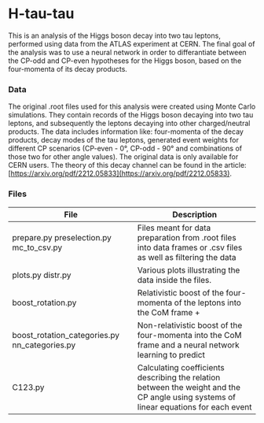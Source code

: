 # H-tau-tau

This is an analysis of the Higgs boson decay into two tau leptons, performed using data from the ATLAS experiment at CERN. The final goal of the analysis was
to use a neural network in order to differantiate between the CP-odd and CP-even hypotheses for the Higgs boson, based on the four-momenta of its decay products.

### Data

The original .root files used for this analysis were created using Monte Carlo simulations. They contain records of the Higgs boson decaying into two tau leptons, and 
subsequently the leptons decaying into other charged/neutral products. The data includes information like: four-momenta of the decay products, decay modes of the tau leptons,
generated event weights for different CP scenarios (CP-even - 0&deg;, CP-odd - 90&deg; and combinations of those two for other angle values). The original data is only available for CERN users. The theory of this decay channel can be found in the article: [https://arxiv.org/pdf/2212.05833](https://arxiv.org/pdf/2212.05833).

### Files

| File                                          | Description                                                                                                                           |
|-----------------------------------------------|---------------------------------------------------------------------------------------------------------------------------------------|
| prepare.py preselection.py mc_to_csv.py       | Files meant for data preparation from .root files into data frames or .csv files as well as filtering the data                        |
| plots.py distr.py                             | Various plots illustrating the data inside the files.                                                                                 |
| boost_rotation.py                             | Relativistic boost of the four-momenta of the leptons into the CoM frame +                                                            |
| boost_rotation_categories.py nn_categories.py | Non-relativistic boost of the four-momenta into the CoM frame and a neural network learning to predict                                |
| C123.py                                       | Calculating coefficients describing the relation between the weight and the CP angle using systems of linear equations for each event |
